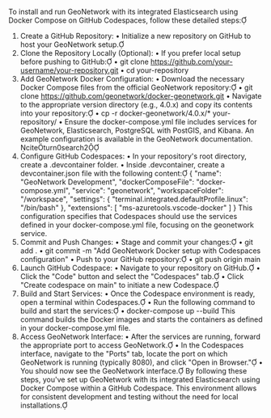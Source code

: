 To install and run GeoNetwork with its integrated Elasticsearch using Docker Compose on GitHub Codespaces, follow these detailed steps:
1. Create a GitHub Repository:
•	Initialize a new repository on GitHub to host your GeoNetwork setup.
2. Clone the Repository Locally (Optional):
•	If you prefer local setup before pushing to GitHub: 
•	git clone https://github.com/your-username/your-repository.git
•	cd your-repository
3. Add GeoNetwork Docker Configuration:
•	Download the necessary Docker Compose files from the official GeoNetwork repository: 
•	git clone https://github.com/geonetwork/docker-geonetwork.git
•	Navigate to the appropriate version directory (e.g., 4.0.x) and copy its contents into your repository: 
•	cp -r docker-geonetwork/4.0.x/* your-repository/
•	Ensure the docker-compose.yml file includes services for GeoNetwork, Elasticsearch, PostgreSQL with PostGIS, and Kibana. An example configuration is available in the GeoNetwork documentation. citeturn0search2
4. Configure GitHub Codespaces:
•	In your repository's root directory, create a .devcontainer folder.
•	Inside .devcontainer, create a devcontainer.json file with the following content: 
	{
	  "name": "GeoNetwork Development",
	  "dockerComposeFile": "docker-compose.yml",
	  "service": "geonetwork",
	  "workspaceFolder": "/workspace",
	  "settings": {
	    "terminal.integrated.defaultProfile.linux": "/bin/bash"
	  },
	  "extensions": [
	    "ms-azuretools.vscode-docker"
	  ]
	}
This configuration specifies that Codespaces should use the services defined in your docker-compose.yml file, focusing on the geonetwork service.
5. Commit and Push Changes:
•	Stage and commit your changes: 
•	git add .
•	git commit -m "Add GeoNetwork Docker setup with Codespaces configuration"
•	Push to your GitHub repository: 
•	git push origin main
6. Launch GitHub Codespace:
•	Navigate to your repository on GitHub.
•	Click the "Code" button and select the "Codespaces" tab.
•	Click "Create codespace on main" to initiate a new Codespace.
7. Build and Start Services:
•	Once the Codespace environment is ready, open a terminal within Codespaces.
•	Run the following command to build and start the services: 
•	docker-compose up --build
This command builds the Docker images and starts the containers as defined in your docker-compose.yml file.
8. Access GeoNetwork Interface:
•	After the services are running, forward the appropriate port to access GeoNetwork.
•	In the Codespaces interface, navigate to the "Ports" tab, locate the port on which GeoNetwork is running (typically 8080), and click "Open in Browser."
•	You should now see the GeoNetwork interface.
By following these steps, you've set up GeoNetwork with its integrated Elasticsearch using Docker Compose within a GitHub Codespace. This environment allows for consistent development and testing without the need for local installations.

